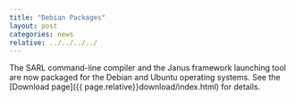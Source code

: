 ```yaml
---
title: "Debian Packages"
layout: post
categories: news
relative: ../../../../
---
```


The SARL command-line compiler and the Janus framework launching tool are now packaged for the Debian and Ubuntu operating systems.
See the [Download page]({{ page.relative}}download/index.html) for details.

